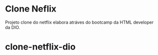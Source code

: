 # Clone Neflix

Projeto clone do netflix elabora atráves do bootcamp da HTML developer da DIO.
# clone-netflix-dio

